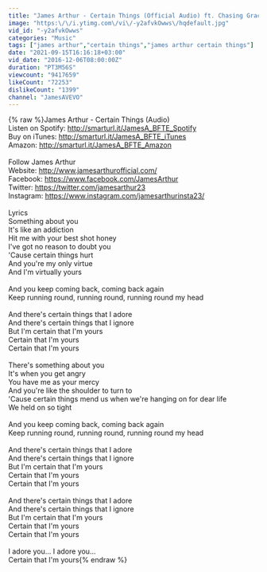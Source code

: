 ```yaml
---
title: "James Arthur - Certain Things (Official Audio) ft. Chasing Grace"
image: "https:\/\/i.ytimg.com\/vi\/-y2afvkOwws\/hqdefault.jpg"
vid_id: "-y2afvkOwws"
categories: "Music"
tags: ["james arthur","certain things","james arthur certain things"]
date: "2021-09-15T16:16:18+03:00"
vid_date: "2016-12-06T08:00:00Z"
duration: "PT3M56S"
viewcount: "9417659"
likeCount: "72253"
dislikeCount: "1399"
channel: "JamesAVEVO"
---
```

{% raw %}James Arthur - Certain Things (Audio)<br />Listen on Spotify: <a rel="nofollow" target="blank" href="http://smarturl.it/JamesA_BFTE_Spotify">http://smarturl.it/JamesA_BFTE_Spotify</a><br />Buy on iTunes: <a rel="nofollow" target="blank" href="http://smarturl.it/JamesA_BFTE_iTunes">http://smarturl.it/JamesA_BFTE_iTunes</a><br />Amazon: <a rel="nofollow" target="blank" href="http://smarturl.it/JamesA_BFTE_Amazon">http://smarturl.it/JamesA_BFTE_Amazon</a><br /><br />Follow James Arthur<br />Website: <a rel="nofollow" target="blank" href="http://www.jamesarthurofficial.com/">http://www.jamesarthurofficial.com/</a><br />Facebook: <a rel="nofollow" target="blank" href="https://www.facebook.com/JamesArthur">https://www.facebook.com/JamesArthur</a><br />Twitter: <a rel="nofollow" target="blank" href="https://twitter.com/jamesarthur23">https://twitter.com/jamesarthur23</a><br />Instagram: <a rel="nofollow" target="blank" href="https://www.instagram.com/jamesarthurinsta23/">https://www.instagram.com/jamesarthurinsta23/</a><br /><br />Lyrics<br />Something about you<br />It's like an addiction<br />Hit me with your best shot honey<br />I've got no reason to doubt you<br />'Cause certain things hurt<br />And you're my only virtue<br />And I'm virtually yours<br /><br />And you keep coming back, coming back again<br />Keep running round, running round, running round my head<br /><br />And there's certain things that I adore<br />And there's certain things that I ignore<br />But I'm certain that I'm yours<br />Certain that I'm yours<br />Certain that I'm yours<br /><br />There's something about you<br />It's when you get angry<br />You have me as your mercy<br />And you're like the shoulder to turn to<br />'Cause certain things mend us when we're hanging on for dear life<br />We held on so tight<br /><br />And you keep coming back, coming back again<br />Keep running round, running round, running round my head<br /><br />And there's certain things that I adore<br />And there's certain things that I ignore<br />But I'm certain that I'm yours<br />Certain that I'm yours<br />Certain that I'm yours<br /><br />And there's certain things that I adore<br />And there's certain things that I ignore<br />But I'm certain that I'm yours<br />Certain that I'm yours<br />Certain that I'm yours<br /><br />I adore you... I adore you...<br />Certain that I'm yours{% endraw %}
